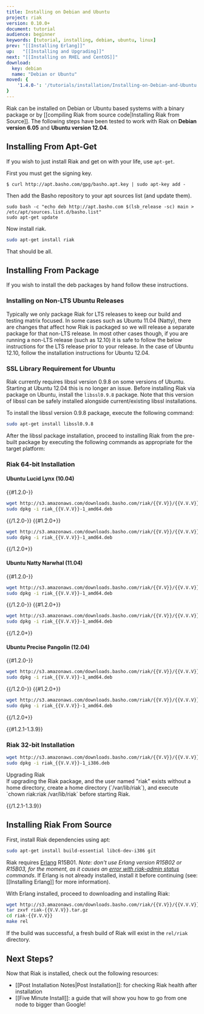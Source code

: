 ```yaml
---
title: Installing on Debian and Ubuntu
project: riak
version: 0.10.0+
document: tutorial
audience: beginner
keywords: [tutorial, installing, debian, ubuntu, linux]
prev: "[[Installing Erlang]]"
up:   "[[Installing and Upgrading]]"
next: "[[Installing on RHEL and CentOS]]"
download:
  key: debian
  name: "Debian or Ubuntu"
moved: {
    '1.4.0-': '/tutorials/installation/Installing-on-Debian-and-Ubuntu'
}
---
```


Riak can be installed on Debian or Ubuntu based systems with a binary package or by [[compiling Riak from source code|Installing Riak from Source]]. The following steps have been tested to work with Riak on **Debian version 6.05** and **Ubuntu version 12.04**.

Installing From Apt-Get
-----------------------

If you wish to just install Riak and get on with your life, use `apt-get`.

First you must get the signing key.

```curl
$ curl http://apt.basho.com/gpg/basho.apt.key | sudo apt-key add -
```

Then add the Basho repository to your apt sources list (and update them).

```
sudo bash -c "echo deb http://apt.basho.com $(lsb_release -sc) main > /etc/apt/sources.list.d/basho.list"
sudo apt-get update
```

Now install riak.

```bash
sudo apt-get install riak
```

That should be all.

Installing From Package
-----------------------

If you wish to install the deb packages by hand follow these instructions.

### Installing on Non-LTS Ubuntu Releases

Typically we only package Riak for LTS releases to keep our build and
testing matrix focused.  In some cases such as Ubuntu 11.04 (Natty),
there are changes that affect how Riak is packaged so we will release a
separate package for that non-LTS release.  In most other cases
though, if you are running a non-LTS release (such as 12.10) it is
safe to follow the below instructions for the LTS release prior to
your release.  In the case of Ubuntu 12.10, follow the installation
instructions for Ubuntu 12.04.

### SSL Library Requirement for Ubuntu

Riak currently requires libssl version 0.9.8 on some versions of
Ubuntu. Starting at Ubuntu 12.04 this is no longer an issue. Before
installing Riak via package on Ubuntu, install the `libssl0.9.8`
package. Note that this version of libssl can be safely installed
alongside current/existing libssl installations.

To install the libssl version 0.9.8 package, execute the following
command:

```bash
sudo apt-get install libssl0.9.8
```

After the libssl package installation, proceed to installing Riak from
the pre-built package by executing the following commands as appropriate
for the target platform:

### Riak 64-bit Installation

#### Ubuntu Lucid Lynx (10.04)

{{#1.2.0-}}

```bash
wget http://s3.amazonaws.com/downloads.basho.com/riak/{{V.V}}/{{V.V.V}}/riak_{{V.V.V}}-1_amd64.deb
sudo dpkg -i riak_{{V.V.V}}-1_amd64.deb
```

{{/1.2.0-}}
{{#1.2.0+}}

```bash
wget http://s3.amazonaws.com/downloads.basho.com/riak/{{V.V}}/{{V.V.V}}/ubuntu/lucid/riak_{{V.V.V}}-1_amd64.deb
sudo dpkg -i riak_{{V.V.V}}-1_amd64.deb
```

{{/1.2.0+}}

#### Ubuntu Natty Narwhal (11.04)

{{#1.2.0-}}

```bash
wget http://s3.amazonaws.com/downloads.basho.com/riak/{{V.V}}/{{V.V.V}}/riak_{{V.V.V}}-1_amd64.deb
sudo dpkg -i riak_{{V.V.V}}-1_amd64.deb
```

{{/1.2.0-}}
{{#1.2.0+}}

```bash
wget http://s3.amazonaws.com/downloads.basho.com/riak/{{V.V}}/{{V.V.V}}/ubuntu/natty/riak_{{V.V.V}}-1_amd64.deb
sudo dpkg -i riak_{{V.V.V}}-1_amd64.deb
```

{{/1.2.0+}}


#### Ubuntu Precise Pangolin (12.04)

{{#1.2.0-}}

```bash
wget http://s3.amazonaws.com/downloads.basho.com/riak/{{V.V}}/{{V.V.V}}/riak_{{V.V.V}}-1_amd64.deb
sudo dpkg -i riak_{{V.V.V}}-1_amd64.deb
```

{{/1.2.0-}}
{{#1.2.0+}}

```bash
wget http://s3.amazonaws.com/downloads.basho.com/riak/{{V.V}}/{{V.V.V}}/ubuntu/precise/riak_{{V.V.V}}-1_amd64.deb
sudo dpkg -i riak_{{V.V.V}}-1_amd64.deb
```

{{/1.2.0+}}


{{#1.2.1-1.3.9}}

### Riak 32-bit Installation

```bash
wget http://s3.amazonaws.com/downloads.basho.com/riak/{{V.V}}/{{V.V.V}}/ubuntu/lucid/riak_{{V.V.V}}-1_i386.deb
sudo dpkg -i riak_{{V.V.V}}-1_i386.deb
```

<div class="note"><div class="title">Upgrading Riak</div>If upgrading the Riak package, and the user named "riak" exists without a home directory, create a home directory (`/var/lib/riak`), and execute `chown riak:riak /var/lib/riak` before starting Riak.</div>

{{/1.2.1-1.3.9}}

Installing Riak From Source
---------------------------

First, install Riak dependencies using apt:

```bash
sudo apt-get install build-essential libc6-dev-i386 git
```

Riak requires [Erlang](http://www.erlang.org/) R15B01. *Note: don't use Erlang version R15B02 or R15B03, for the moment, as it causes an [error with riak-admin status](https://github.com/basho/riak/issues/227) commands*.
If Erlang is not already installed, install it before continuing (see:
[[Installing Erlang]] for more information).

With Erlang installed, proceed to downloading and installing Riak:

```bash
wget http://s3.amazonaws.com/downloads.basho.com/riak/{{V.V}}/{{V.V.V}}/riak-{{V.V.V}}.tar.gz
tar zxvf riak-{{V.V.V}}.tar.gz
cd riak-{{V.V.V}}
make rel
```

If the build was successful, a fresh build of Riak will exist in the
`rel/riak` directory.

Next Steps?
-----------

Now that Riak is installed, check out the following resources:

-   [[Post Installation Notes|Post Installation]]: for checking Riak health after installation
-   [[Five Minute Install]]:
    a guide that will show you how to go from one node to bigger than
    Google!

